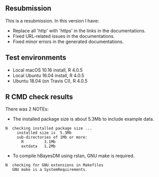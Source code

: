 ## Resubmission
This is a resubmission. In this version I have:

* Replace all 'http' with 'https' in the links in the documentations.
* Fixed URL-related issues in the documentations.
* Fixed minor errors in the generated documentations.

## Test environments

* Local macOS 10.16 install, R 4.0.5
* Local Ubuntu 16.04 install, R 4.0.5
* Ubuntu 18.04 (on Travis CI), R 4.0.5

## R CMD check results

There was 2 NOTEs:

- The installed package size is about 5.3Mb to include example data.
```
N  checking installed package size ...
     installed size is  5.3Mb
     sub-directories of 1Mb or more:
       R         3.1Mb
       extdata   1.2Mb
```
- To compile hBayesDM using rstan, GNU make is required.
```
N  checking for GNU extensions in Makefiles
   GNU make is a SystemRequirements.
```
